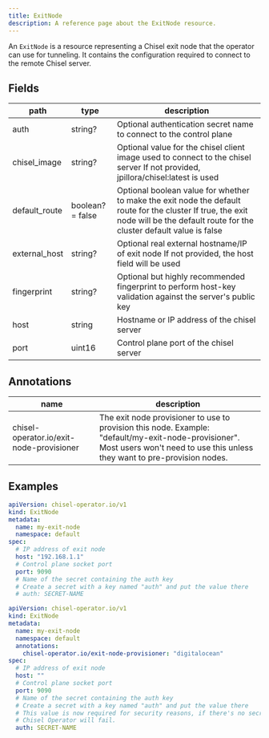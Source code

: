 ```yaml
---
title: ExitNode
description: A reference page about the ExitNode resource.
---
```


An `ExitNode` is a resource representing a Chisel exit node that the operator can use for tunneling.
It contains the configuration required to connect to the remote Chisel server.

## Fields

| path          | type             | description                                                                                                                                                                        |
| ------------- | ---------------- | ---------------------------------------------------------------------------------------------------------------------------------------------------------------------------------- |
| auth          | string?          | Optional authentication secret name to connect to the control plane                                                                                                                |
| chisel_image  | string?          | Optional value for the chisel client image used to connect to the chisel server If not provided, jpillora/chisel:latest is used                                                    |
| default_route | boolean? = false | Optional boolean value for whether to make the exit node the default route for the cluster If true, the exit node will be the default route for the cluster default value is false |
| external_host | string?          | Optional real external hostname/IP of exit node If not provided, the host field will be used                                                                                       |
| fingerprint   | string?          | Optional but highly recommended fingerprint to perform host-key validation against the server's public key                                                                         |
| host          | string           | Hostname or IP address of the chisel server                                                                                                                                        |
| port          | uint16           | Control plane port of the chisel server                                                                                                                                            |

## Annotations

| name                                     | description                                                                                                                                                                      |
| ---------------------------------------- | -------------------------------------------------------------------------------------------------------------------------------------------------------------------------------- |
| chisel-operator.io/exit-node-provisioner | The exit node provisioner to use to provision this node. Example: "default/my-exit-node-provisioner". Most users won't need to use this unless they want to pre-provision nodes. |

## Examples

```yaml
apiVersion: chisel-operator.io/v1
kind: ExitNode
metadata:
  name: my-exit-node
  namespace: default
spec:
  # IP address of exit node
  host: "192.168.1.1"
  # Control plane socket port
  port: 9090
  # Name of the secret containing the auth key
  # Create a secret with a key named "auth" and put the value there
  # auth: SECRET-NAME
```

```yaml
apiVersion: chisel-operator.io/v1
kind: ExitNode
metadata:
  name: my-exit-node
  namespace: default
  annotations:
    chisel-operator.io/exit-node-provisioner: "digitalocean"
spec:
  # IP address of exit node
  host: ""
  # Control plane socket port
  port: 9090
  # Name of the secret containing the auth key
  # Create a secret with a key named "auth" and put the value there
  # This value is now required for security reasons, if there's no secret
  # Chisel Operator will fail.
  auth: SECRET-NAME
```
